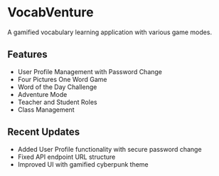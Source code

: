 # VocabVenture

A gamified vocabulary learning application with various game modes.

## Features

- User Profile Management with Password Change
- Four Pictures One Word Game
- Word of the Day Challenge
- Adventure Mode
- Teacher and Student Roles
- Class Management

## Recent Updates

- Added User Profile functionality with secure password change
- Fixed API endpoint URL structure
- Improved UI with gamified cyberpunk theme

